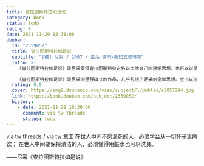 ```yaml
---
title: 查拉图斯特拉如是说
category: book
status: todo
rating: 0
date: 2021-11-29 18:38:00
douban:
  id: "2359052"
  title: 查拉图斯特拉如是说
  subtitle: "[德] 尼采 / 2007 / 生活·读书·新知三联书店"
  intro: >-
    《查拉图斯特拉如是说》是尼采假借查拉图斯特拉之名说出他自己的哲学思想，也可以说是一本查拉图斯特拉的说教集或者说是查拉图斯特拉的行藏录，又有点像圣者传一类的书，但这位圣者并不是宗教的圣者，而且本书并不像一般宗教书那样枯燥乏味，却是具有极高文学价值的散文诗。

    《查拉图斯特拉如是说》是尼采的里程碑式的作品，几乎包括了尼采的全部思想。全书以汪洋恣肆的诗体写成，熔酒神的狂醉与日神的清醒于一炉，通过“超人”查拉图斯特拉之口宣讲未来世界的启示，在世界哲学史和诗歌史上均占有独特的不朽的地位。
  rating: 8.9
  cover: https://img9.doubanio.com/view/subject/l/public/s2857294.jpg
  link: https://book.douban.com/subject/2359052/
  history:
    - date: 2021-11-29 18:38:00
      comment: via tw threads
      status: todo
---
```


via tw threads / via tw 章工 在世人中间不愿渴死的人，必须学会从一切杯子里痛饮；
在世人中间要保持清洁的人，必须懂得用脏水也可以洗身。

——尼采《查拉图斯特拉如是说》